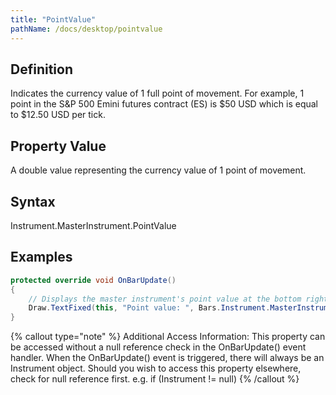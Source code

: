 ```yaml
---
title: "PointValue"
pathName: /docs/desktop/pointvalue
---
```


## Definition

Indicates the currency value of 1 full point of movement. For example, 1 point in the S&P 500 Emini futures contract (ES) is $50 USD which is equal to $12.50 USD per tick.

## Property Value

A double value representing the currency value of 1 point of movement.

## Syntax

Instrument.MasterInstrument.PointValue

## Examples

```csharp
protected override void OnBarUpdate()
{
    // Displays the master instrument's point value at the bottom right of the chart
    Draw.TextFixed(this, "Point value: ", Bars.Instrument.MasterInstrument.PointValue.ToString(), TextPosition.BottomRight);
}
```

{% callout type="note" %}
Additional Access Information: This property can be accessed without a null reference check in the OnBarUpdate() event handler. When the OnBarUpdate() event is triggered, there will always be an Instrument object. Should you wish to access this property elsewhere, check for null reference first. e.g. if (Instrument != null)
{% /callout %}

